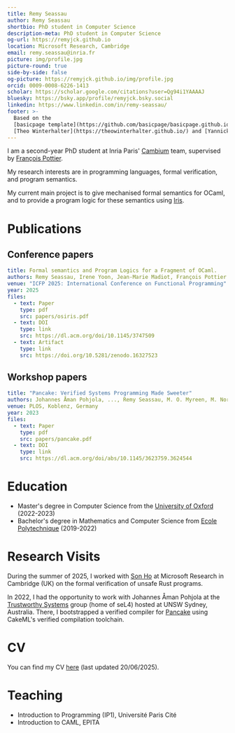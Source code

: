 ```yaml
---
title: Remy Seassau
author: Remy Seassau
shortbio: PhD student in Computer Science
description-meta: PhD student in Computer Science
og-url: https://remyjck.github.io
location: Microsoft Research, Cambridge
email: remy.seassau@inria.fr
picture: img/profile.jpg
picture-round: true
side-by-side: false
og-picture: https://remyjck.github.io/img/profile.jpg
orcid: 0009-0008-6226-1413
scholar: https://scholar.google.com/citations?user=Qg94i1YAAAAJ
bluesky: https://bsky.app/profile/remyjck.bsky.social
linkedin: https://www.linkedin.com/in/remy-seassau/
footer: >-
  Based on the
  [basicpage template](https://github.com/basicpage/basicpage.github.io) by
  [Theo Winterhalter](https://theowinterhalter.github.io/) and [Yannick Forster](https://yforster.de/).
---
```


I am a second-year PhD student at Inria Paris' [Cambium](https://cambium.inria.fr/) team, supervised by [François Pottier](https://cambium.inria.fr/~fpottier/).

My research interests are in programming languages, formal verification, and program semantics.

My current main project is to give mechanised formal semantics for OCaml, and to provide a program logic for these semantics using [Iris](https://iris-project).

# Publications

## Conference papers

``` yaml {.paper}
title: Formal semantics and Program Logics for a Fragment of OCaml.
authors: Remy Seassau, Irene Yoon, Jean-Marie Madiot, François Pottier
venue: "ICFP 2025: International Conference on Functional Programming"
year: 2025
files:
  - text: Paper
    type: pdf
    src: papers/osiris.pdf
  - text: DOI
    type: link
    src: https://dl.acm.org/doi/10.1145/3747509
  - text: Artifact
    type: link
    src: https://doi.org/10.5281/zenodo.16327523
```

## Workshop papers

``` yaml {.paper}
title: "Pancake: Verified Systems Programming Made Sweeter"
authors: Johannes Åman Pohjola, ..., Remy Seassau, M. O. Myreen, M. Norrish, G. Heiser
venue: PLOS, Koblenz, Germany
year: 2023
files:
  - text: Paper
    type: pdf
    src: papers/pancake.pdf
  - text: DOI
    type: link
    src: https://dl.acm.org/doi/abs/10.1145/3623759.3624544
```

# Education

- Master's degree in Computer Science from the [University of Oxford](https://www.ox.ac.uk/admissions/graduate/courses/msc-advanced-computer-science) (2022-2023)
- Bachelor's degree in Mathematics and Computer Science from [Ecole Polytechnique](https://www.polytechnique.edu/) (2019-2022)

# Research Visits

During the summer of 2025, I worked with [Son Ho](https://www.sonho.fr/) at Microsoft Research in Cambridge (UK) on the formal verification of unsafe Rust programs.

In 2022, I had the opportunity to work with Johannes Åman Pohjola at the [Trustworthy Systems](https://trustworthy.systems/) group (home of seL4) hosted at UNSW Sydney, Australia.
There, I bootstrapped a verified compiler for [Pancake](https://trustworthy.systems/projects/pancake/) using CakeML's verified compilation toolchain.

# CV

You can find my CV [here](https://remyjck.github.io/files/main.pdf) (last updated 20/06/2025).

# Teaching

- Introduction to Programming (IP1), Université Paris Cité
- Introduction to CAML, EPITA
